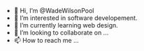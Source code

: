 - 👋 Hi, I’m @WadeWilsonPool
- 👀 I’m interested in software developement.
- 🌱 I’m currently learning web design.
- 💞️ I’m looking to collaborate on ...
- 📫 How to reach me ...

<!---
WadeWilsonPool/WadeWilsonPool is a ✨ special ✨ repository because its `README.md` (this file) appears on your GitHub profile.
You can click the Preview link to take a look at your changes.
--->
